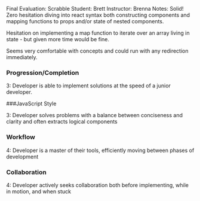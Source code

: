 Final Evaluation: Scrabble
Student: Brett
Instructor: Brenna
Notes: Solid! Zero hesitation diving into react syntax both constructing components and mapping functions to props and/or state of nested components.

Hesitation on implementing a map function to iterate over an array living in state - but given more time would be fine.

Seems very comfortable with concepts and could run with any redirection immediately.

### Progression/Completion

3: Developer is able to implement solutions at the speed of a junior developer.

###JavaScript Style

3: Developer solves problems with a balance between conciseness and clarity and often extracts logical components

### Workflow

4: Developer is a master of their tools, efficiently moving between phases of development

### Collaboration

4: Developer actively seeks collaboration both before implementing, while in motion, and when stuck
